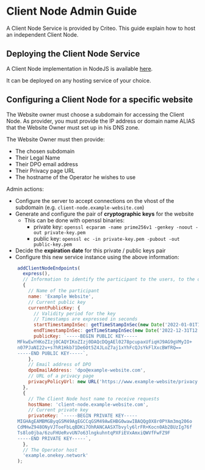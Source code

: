 # Client Node Admin Guide

A Client Node Service is provided by Criteo.
This guide explain how to host an independent Client Node.

## Deploying the Client Node Service

A Client Node implementation in NodeJS is available [here](https://github.com/prebid/paf-mvp-implementation/tree/main/paf-mvp-client-express).

It can be deployed on any hosting service of your choice.

## Configuring a Client Node for a specific website

The Website owner must choose a subdomain for accessing the Client Node.
As provider, you must provide the IP address or domain name ALIAS that the Website Owner must set up in his DNS zone.

The Website Owner must then provide:
- The chosen subdomain
- Their Legal Name   
- Their DPO email address
- Their Privacy page URL
- The hostname of the Operator he wishes to use

Admin actions:
- Configure the server to accept connections on the vhost of the subdomain (e.g. `client-node.example-website.com`)
- Generate and configure the pair of **cryptographic keys** for the website
    -   This can be done with openssl binaries:
        -   private key: `openssl ecparam -name prime256v1 -genkey -noout -out private-key.pem`  
        -   public key: `openssl ec -in private-key.pem -pubout -out public-key.pem`
- Decide the **expiration date** for this private / public keys pair
- Configure this new service instance using the above information:
```javascript
    addClientNodeEndpoints(
      express(),
      // Information to identify the participant to the users, to the operator and to other participants
      {
        // Name of the participant
        name: 'Example Website',
        // Current public key
        currentPublicKey: {
          // Validity period for the key
          // Timestamps are expressed in seconds
          startTimestampInSec: getTimeStampInSec(new Date('2022-01-01T12:00:00.000Z')),
          endTimestampInSec: getTimeStampInSec(new Date('2022-12-31T12:00:00.000Z')),
          publicKey: `-----BEGIN PUBLIC KEY-----
    MFkwEwYHKoZIzj0CAQYIKoZIzj0DAQcDQgAEl0278pcupaxUfiqHJ9AG9gVMyIO+
    n07PJaNI22v+s7hR1Hkb71De6Ot5Z4JLoZ7aj1xYhFcQJsYkFlXxcBWfRQ==
    -----END PUBLIC KEY-----`,
        },
        // Email address of DPO
        dpoEmailAddress: 'dpo@example-website.com',
        // URL of a privacy page
        privacyPolicyUrl: new URL('https://www.example-website/privacy'),
      },
      {
        // The Client Node host name to receive requests
        hostName: 'client-node.example-website.com',
        // Current private key
        privateKey: `-----BEGIN PRIVATE KEY-----
    MIGHAgEAMBMGByqGSM49AgEGCCqGSM49AwEHBG0wawIBAQQg0X8r0PYAm3mq206o
    CdMHwZ948ONyVJToeFbLqBDKi7OhRANCAASXTbvyly6lrFR+Kocn0Ab2BUzIg76f
    Ts8lo0jba/6zuFHUeRvvUN7o63lngkuhntqPXFiEVxAmxiQWVfFwFZ9F
    -----END PRIVATE KEY-----`,
      },
      // The Operator host
      'example.onekey.network'
    );
```
